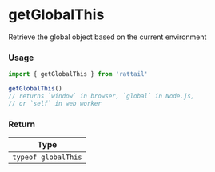 # getGlobalThis

Retrieve the global object based on the current environment

### Usage

```ts
import { getGlobalThis } from 'rattail'

getGlobalThis()
// returns `window` in browser, `global` in Node.js,
// or `self` in web worker
```

### Return

|        Type         |
| :-----------------: |
| `typeof globalThis` |
